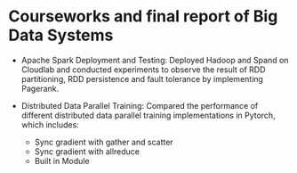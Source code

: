 # Courseworks and final report of Big Data Systems

* Apache Spark Deployment and Testing: Deployed Hadoop and Spand on Cloudlab and conducted experiments to observe the result of RDD partitioning, RDD persistence and fault tolerance by implementing Pagerank.

* Distributed Data Parallel Training: Compared the performance of different distributed data parallel training implementations in Pytorch, which includes: 
  * Sync gradient with gather and scatter
  * Sync gradient with allreduce
  * Built in Module

